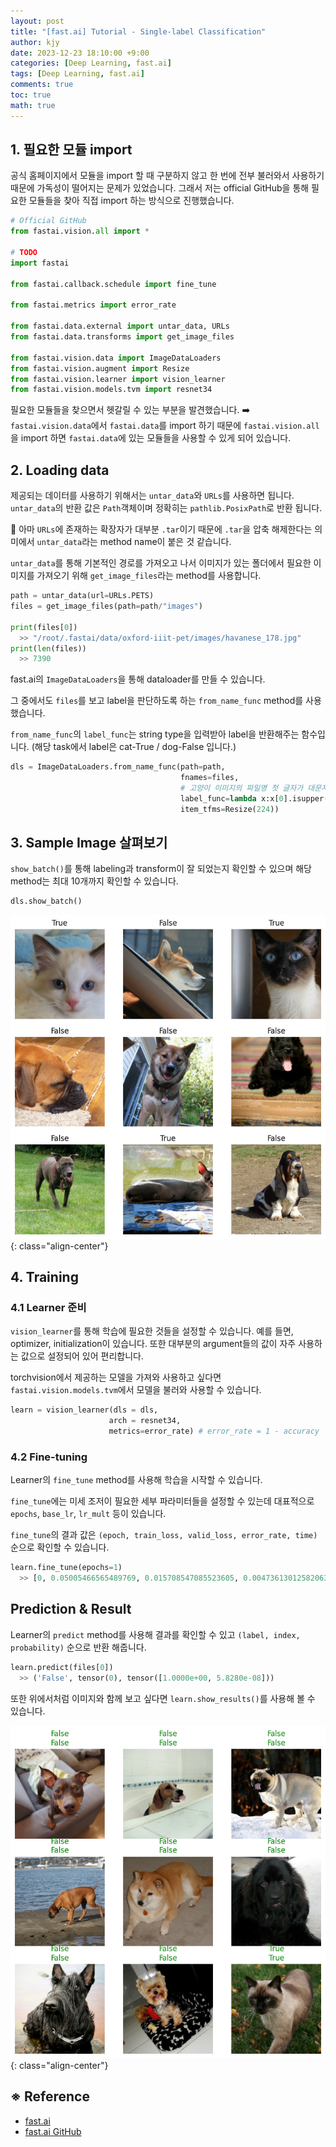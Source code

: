 ```yaml
---
layout: post
title: "[fast.ai] Tutorial - Single-label Classification"
author: kjy
date: 2023-12-23 18:10:00 +9:00
categories: [Deep Learning, fast.ai]
tags: [Deep Learning, fast.ai]
comments: true
toc: true
math: true
---
```


## 1. 필요한 모듈 import

공식 홈페이지에서 모듈을 import 할 때 구분하지 않고 한 번에 전부 불러와서 사용하기 때문에 가독성이 떨어지는 문제가 있었습니다. 그래서 저는 official GitHub을 통해 필요한 모듈들을 찾아 직접 import 하는 방식으로 진행했습니다.

```python
# Official GitHub
from fastai.vision.all import *

# TODO
import fastai

from fastai.callback.schedule import fine_tune

from fastai.metrics import error_rate

from fastai.data.external import untar_data, URLs
from fastai.data.transforms import get_image_files

from fastai.vision.data import ImageDataLoaders
from fastai.vision.augment import Resize
from fastai.vision.learner import vision_learner
from fastai.vision.models.tvm import resnet34
```

필요한 모듈들을 찾으면서 헷갈릴 수 있는 부분을 발견했습니다. ➡️ `fastai.vision.data`에서 `fastai.data`를 import 하기 때문에 `fastai.vision.all`을 import 하면 `fastai.data`에 있는 모듈들을 사용할 수 있게 되어 있습니다.

## 2. Loading data

제공되는 데이터를 사용하기 위해서는 `untar_data`와 `URLs`를 사용하면 됩니다. `untar_data`의 반환 값은 `Path`객체이며 정확히는 `pathlib.PosixPath`로 반환 됩니다.

💭 아마 `URLs`에 존재하는 확장자가 대부분 `.tar`이기 때문에 `.tar`을 압축 해제한다는 의미에서 `untar_data`라는 method name이 붙은 것 같습니다.

`untar_data`를 통해 기본적인 경로를 가져오고 나서 이미지가 있는 폴더에서 필요한 이미지를 가져오기 위해 `get_image_files`라는 method를 사용합니다.

```python
path = untar_data(url=URLs.PETS)
files = get_image_files(path=path/"images")

print(files[0])
  >> "/root/.fastai/data/oxford-iiit-pet/images/havanese_178.jpg"
print(len(files))
  >> 7390
```

fast.ai의 `ImageDataLoaders`을 통해 dataloader를 만들 수 있습니다.

그 중에서도 `files`를 보고 label을 판단하도록 하는 `from_name_func` method를 사용했습니다.

`from_name_func`의 `label_func`는 string type을 입력받아 label을 반환해주는 함수입니다. (해당 task에서 label은 cat-True / dog-False 입니다.)

```python
dls = ImageDataLoaders.from_name_func(path=path,
                                      fnames=files,
                                      # 고양이 이미지의 파일명 첫 글자가 대문자 / 강아지 이미지의 파일명 첫 글자가 소문자
                                      label_func=lambda x:x[0].isupper(),
                                      item_tfms=Resize(224))
```

## 3. Sample Image 살펴보기

`show_batch()`를 통해 labeling과 transform이 잘 되었는지 확인할 수 있으며 해당 method는 최대 10개까지 확인할 수 있습니다.

```python
dls.show_batch()
```

![](../../assets/img/fast.ai/tutorial_classification_1.png){: class="align-center"}

## 4. Training

### 4.1 Learner 준비

`vision_learner`를 통해 학습에 필요한 것들을 설정할 수 있습니다. 예를 들면, optimizer, initialization이 있습니다. 또한 대부분의 argument들의 값이 자주 사용하는 값으로 설정되어 있어 편리합니다.

torchvision에서 제공하는 모델을 가져와 사용하고 싶다면 `fastai.vision.models.tvm`에서 모델을 불러와 사용할 수 있습니다.

```python
learn = vision_learner(dls = dls,
                      arch = resnet34,
                      metrics=error_rate) # error_rate = 1 - accuracy
```

### 4.2 Fine-tuning

Learner의 `fine_tune` method를 사용해 학습을 시작할 수 있습니다.

`fine_tune`에는 미세 조저이 필요한 세부 파라미터들을 설정할 수 있는데 대표적으로 `epochs`, `base_lr`, `lr_mult` 등이 있습니다.

`fine_tune`의 결과 값은 `(epoch, train_loss, valid_loss, error_rate, time)`순으로 확인할 수 있습니다.

```python
learn.fine_tune(epochs=1)
  >> [0, 0.05005466565489769, 0.015708547085523605, 0.004736130125820637, '00:52']
```

## Prediction & Result

Learner의 `predict` method를 사용해 결과를 확인할 수 있고 `(label, index, probability)` 순으로 반환 해줍니다.

```python
learn.predict(files[0])
  >> ('False', tensor(0), tensor([1.0000e+00, 5.8280e-08]))
```

또한 위에서처럼 이미지와 함께 보고 싶다면 `learn.show_results()`를 사용해 볼 수 있습니다.

![](../../assets/img/fast.ai/tutorial_classification_2.png){: class="align-center"}

## ※ Reference

- [fast.ai](https://docs.fast.ai/)
- [fast.ai GitHub](https://github.com/fastai/fastai)
